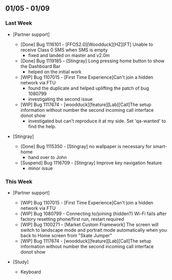 ## 01/05 - 01/09 ##

### Last Week ###

* [Partner support]
    - [Done] Bug 1116101 - [FFOS2.0][Woodduck][HZ][FT] Unable to receive Class 0 SMS when SMS is empty
        - fixed and landed on master and v2.0m
    - [Done] Bug 1119185 - [Stingray] Long pressing home button to show the Dashboard Bar
        - helped on the initial work
    - [WIP] Bug 1107015 - [First Time Experience]Can't join a hidden network via FTU
        - found the duplicate and helped uplifting the patch of bug 1080799
        - investigating the second issue
    - [WIP] Bug 1117674 - [woodduck][feature][Lab][Call]The setup information without number the second incoming call interface donot show
        - investigated but can't reproduce it at my side. Set 'qa-wanted' to find the help.

* [Stingray]
    - [Done] Bug 1115350 - [Stingray] no wallpaper is necessary for smart-home
        - hand over to John
    - [Suspend] Bug 1116709 - [Stingray] Improve key navigation feature
        - minor issue

### This Week ###

* [Partner support]
    - [WIP] Bug 1107015 - [First Time Experience]Can't join a hidden network via FTU
    - [WIP] Bug 1080799 - Connecting to/joining (hidden?) Wi-Fi fails after factory resetting phone/first run, restart required
    - [WIP] Bug 1100271 - [Market Custom Framework] The screen will switch to landscape mode and portrait mode automatically when you back to Home screen from "Skate Jumper"
    - [WIP] Bug 1117674 - [woodduck][feature][Lab][Call]The setup information without number the second incoming call interface donot show

* [Study]
    - Keyboard
